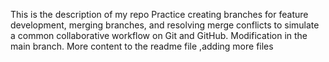 This is the description of my repo
Practice creating branches for feature development, merging branches, and resolving merge conflicts to simulate a common collaborative workflow on Git and GitHub.
Modification in the main branch.
More content to the readme file ,adding more files

